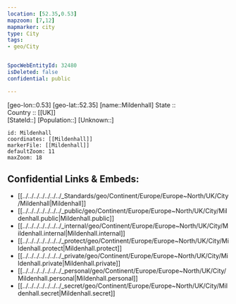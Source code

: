 ```yaml
---
location: [52.35,0.53] 
mapzoom: [7,12] 
mapmarker: city 
type: City
tags:
- geo/City


SpocWebEntityId: 32480
isDeleted: false
confidential: public

---
```

[geo-lon::0.53] 
[geo-lat::52.35] 
[name::Mildenhall] 
State ::  
Country :: [[UK]]  
[StateId::] 
[Population::] 
[Unknown::] 


```leaflet
id: Mildenhall
coordinates: [[Mildenhall]] 
markerFile: [[Mildenhall]] 
defaultZoom: 11 
maxZoom: 18
```


## Confidential Links & Embeds: 
- [[../../../../../../../_Standards/geo/Continent/Europe/Europe~North/UK/City/Mildenhall|Mildenhall]] 
- [[../../../../../../../_public/geo/Continent/Europe/Europe~North/UK/City/Mildenhall.public|Mildenhall.public]] 
- [[../../../../../../../_internal/geo/Continent/Europe/Europe~North/UK/City/Mildenhall.internal|Mildenhall.internal]] 
- [[../../../../../../../_protect/geo/Continent/Europe/Europe~North/UK/City/Mildenhall.protect|Mildenhall.protect]] 
- [[../../../../../../../_private/geo/Continent/Europe/Europe~North/UK/City/Mildenhall.private|Mildenhall.private]] 
- [[../../../../../../../_personal/geo/Continent/Europe/Europe~North/UK/City/Mildenhall.personal|Mildenhall.personal]] 
- [[../../../../../../../_secret/geo/Continent/Europe/Europe~North/UK/City/Mildenhall.secret|Mildenhall.secret]] 
